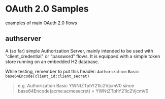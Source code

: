 # OAuth 2.0 Samples
examples of main OAuth 2.0 flows

## authserver 
A (so far) simple Authorization Server, mainly intended to be used with "client_credential" or "password" flows. It is equipped with a simple token store running on an embedded H2 database. 


While testing, remember to put this header: `Authorization` `Basic base64Encode(client_id:client_secret)`
> e.g. Authorization Basic YWNtZTphY21lc2VjcmV0
> since base64Encode(acme:acmesecret) = YWNtZTphY21lc2VjcmV0
